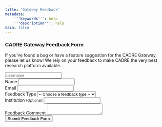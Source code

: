 ```yaml
---
title: 'Gateway Feedback'
metadata:
    '''keywords''': help
    '''description''': help
main: false
---
```


### CADRE Gateway Feedback Form

If you've found a bug or have a feature suggestion for the CADRE Gateway, please let us know!  We rely on your feedback to 
make CADRE the very best research platform available.


<form  id="the_form" action="./process" method="POST" enctype="multipart/form-data">
<input type="text" id="username_field" name="username" placeholder="username">
<input type="hidden" value="gateway_feedback" name="form_name">
<div class="row">
<div class="form-group col-md-6">
<label for="Submission_Name">Name</label>
<input class="form-control" required="" type="text" id="Submission_Name" name="Submission_Name">
</div>
<div class="form-group col-md-6">
<label for="Submission_Email">Email</label>
<input class="form-control" required="" type="email" id="Submission_Email" name="Submission_Email">
</div>
<div class="form-group col-md-6">
<label for="Feedback_Type">Feedback Type</label>
<select name="Feedback_Type" id="Feedback_Type" required class="form-control">
    <option value="" disabled selected> -- Choose a feedback type -- </option>
    <option value="Bug_Report">Bug Report</option>
    <option value="Feature_Suggestion">Feature Suggestion</option>
    <option value="Help_Request">Help Request</option>
    <option value="Other">Other</option>
</select>
</div>
<div class="form-group col-md-6">
<label for="Institution">Institution <small class="text-muted">(Optional)</small></label>
<input class="form-control" type="text" id="Institution" name="Institution">
</div>
<div class="form-group col-12">
<label for="Question_or_Comment">Feedback Comment</label>
<textarea class="form-control" required="" name="Question_or_Comment" id="Question_or_Comment"></textarea>
</div>
</div>
<div class="row">
<div class="form-group col">
<input class="btn btn-primary" type="Submit" value="Submit Feedback Form">
</div>
</div>
</form>


